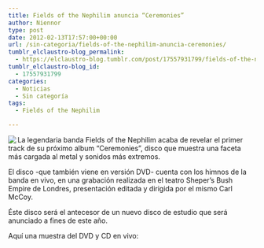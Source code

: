 ```yaml
---
title: Fields of the Nephilim anuncia “Ceremonies”
author: Niennor
type: post
date: 2012-02-13T17:57:00+00:00
url: /sin-categoria/fields-of-the-nephilim-anuncia-ceremonies/
tumblr_elclaustro-blog_permalink:
  - https://elclaustro-blog.tumblr.com/post/17557931799/fields-of-the-nephilim-anuncia-ceremonies
tumblr_elclaustro-blog_id:
  - 17557931799
categories:
  - Noticias
  - Sin categoría
tags:
  - Fields of the Nephilim

---
```

<img decoding="async" align="left" src="http://www.fields-of-the-nephilim.com/files/stacks_image_336_1.png" />La legendaria banda Fields of the Nephilim acaba de revelar el primer track de su próximo album &ldquo;Ceremonies&rdquo;, disco que muestra una faceta más cargada al metal y sonidos más extremos.

El disco -que también viene en versión DVD- cuenta con los himnos de la banda en vivo, en una grabación realizada en el teatro Sheper&rsquo;s Bush Empire de Londres, presentación editada y dirigida por el mismo Carl McCoy.

Éste disco será el antecesor de un nuevo disco de estudio que será anunciado a fines de este año.

Aquí una muestra del DVD y CD en vivo:</p>